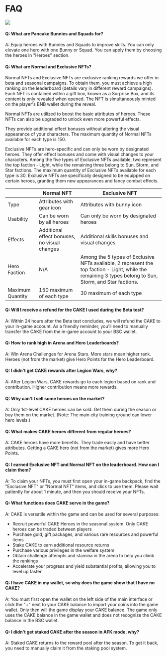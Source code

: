 # FAQ

![](https://1397868517-files.gitbook.io/\~/files/v0/b/gitbook-x-prod.appspot.com/o/spaces%2F-MHREX7DHcljbY5IkjgJ-1972196547%2Fuploads%2FXAtRI1STxdwPUmvnPnYc%2Flogo%20\(1\).png?alt=media\&token=80b8231e-edab-42f9-bac0-6e555e61926b)

#### Q: What are Pancake Bunnies and Squads for? <a href="#q-what-are-pancake-bunnies-and-squads-for" id="q-what-are-pancake-bunnies-and-squads-for"></a>

A: Equip heroes with Bunnies and Squads to improve skills. You can only elevate one hero with one Bunny or Squad. You can apply them by choosing the heroes in "Heroes" section.

#### Q: What are Normal and Exclusive NFTs? <a href="#q-what-are-normal-and-exclusive-nfts" id="q-what-are-normal-and-exclusive-nfts"></a>

Normal NFTs and Exclusive NFTs are exclusive ranking rewards we offer in beta and seasonal campaigns. To obtain them, you must achieve a high ranking on the leaderboard (details vary in different reward campaigns). Each NFT is contained within a gift box, known as a Surprise Box, and its content is only revealed when opened. The NFT is simultaneously minted on the player's BNB wallet during the reveal.

Normal NFTs are utilized to boost the basic attributes of heroes. These NFTs can also be upgraded to unlock even more powerful effects.

They provide additional effect bonuses without altering the visual appearance of your characters. The maximum quantity of Normal NFTs available for each type is 150.

Exclusive NFTs are hero-specific and can only be worn by designated heroes. They offer effect bonuses and come with visual changes to your characters. Among the five types of Exclusive NFTs available, two represent the top faction - Light, while the remaining three belong to Sun, Storm, and Star factions. The maximum quantity of Exclusive NFTs available for each type is 30. Exclusive NFTs are specifically designed to be equipped on certain heroes, granting them new appearances and fancy combat effects.

|                  | Normal NFT                                   | Exclusive NFT                                                                                                                                            |
| ---------------- | -------------------------------------------- | -------------------------------------------------------------------------------------------------------------------------------------------------------- |
| Type             | Attributes with gear icon                    | Attributes with bunny icon                                                                                                                               |
| Usability        | Can be worn by all heroes                    | Can only be worn by designated heroes                                                                                                                    |
| Effects          | Additional effect bonuses, no visual changes | Additional skills bonuses and visual changes                                                                                                             |
| Hero Faction     | N/A                                          | Among the 5 types of Exclusive NFTs available, 2 represent the top faction - Light, while the remaining 3 types belong to Sun, Storm, and Star factions. |
| Maximum Quantity | 150 maximum of each type                     | 30 maximum of each type                                                                                                                                  |

#### Q: Will I receive a refund for the CAKE I used during the Beta test? <a href="#q-will-i-receive-a-refund-for-the-cake-i-used-during-the-beta-test" id="q-will-i-receive-a-refund-for-the-cake-i-used-during-the-beta-test"></a>

A: Within 24 hours after the Beta test concludes, we will refund the CAKE to your in-game account. As a friendly reminder, you'll need to manually transfer the CAKE from the in-game account to your BSC wallet.

#### Q: How to rank high in Arena and Hero Leaderboards? <a href="#q-how-to-rank-high-in-arena-and-hero-leaderboards" id="q-how-to-rank-high-in-arena-and-hero-leaderboards"></a>

A: Win Arena Challenges for Arena Stars. More stars mean higher rank. Heroes (not from the market) give Hero Points for the Hero Leaderboard.

#### Q: I didn't get CAKE rewards after Legion Wars, why? <a href="#q-i-didnt-get-cake-rewards-after-legion-wars-why" id="q-i-didnt-get-cake-rewards-after-legion-wars-why"></a>

A: After Legion Wars, CAKE rewards go to each legion based on rank and contribution. Higher contribution means more rewards.

#### Q: Why can't I sell some heroes on the market? <a href="#q-why-cant-i-sell-some-heroes-on-the-market" id="q-why-cant-i-sell-some-heroes-on-the-market"></a>

A: Only 1st-level CAKE heroes can be sold. Get them during the season or buy them on the market. (Note: The main city training ground can lower hero levels.)

#### Q: What makes CAKE heroes different from regular heroes? <a href="#q-what-makes-cake-heroes-different-from-regular-heroes" id="q-what-makes-cake-heroes-different-from-regular-heroes"></a>

A: CAKE heroes have more benefits. They trade easily and have better attributes. Getting a CAKE hero (not from the market) gives more Hero Points.

#### Q: I earned Exclusive NFT and Normal NFT on the leaderboard. How can I claim them? <a href="#q-i-earned-exclusive-nft-and-normal-nft-on-the-leaderboard.-how-can-i-claim-them" id="q-i-earned-exclusive-nft-and-normal-nft-on-the-leaderboard.-how-can-i-claim-them"></a>

A: To claim your NFTs, you must first open your in-game backpack, find the "Exclusive NFT" or "Normal NFT" items, and click to use them. Please wait patiently for about 1 minute, and then you should receive your NFTs.

#### Q: What functions does CAKE serve in the game? <a href="#q-what-functions-does-cake-serve-in-the-game" id="q-what-functions-does-cake-serve-in-the-game"></a>

A: CAKE is versatile within the game and can be used for several purposes:

* Recruit powerful CAKE Heroes in the seasonal system. Only CAKE heroes can be traded between players
* Purchase gold, gift packages, and various rare resources and powerful items
* Stake CAKE to earn additional resource returns
* Purchase various privileges in the welfare system
* Obtain challenge attempts and stamina in the arena to help you climb the rankings
* Accelerate your progress and yield substantial profits, allowing you to level up faster

#### Q: I have CAKE in my wallet, so why does the game show that I have no CAKE? <a href="#q-i-have-cake-in-my-wallet-so-why-does-the-game-show-that-i-have-no-cake" id="q-i-have-cake-in-my-wallet-so-why-does-the-game-show-that-i-have-no-cake"></a>

A: You must first open the wallet on the left side of the main interface or click the "+" next to your CAKE balance to import your coins into the game wallet. Only then will the game display your CAKE balance. The game only uses the CAKE balance in the game wallet and does not recognize the CAKE balance in the BSC wallet.

#### Q: I didn't get staked CAKE after the season in AFK mode, why? <a href="#q-i-didnt-get-staked-cake-after-the-season-in-afk-mode-why" id="q-i-didnt-get-staked-cake-after-the-season-in-afk-mode-why"></a>

A: Staked CAKE returns to the reward pool after the season. To get it back, you need to manually claim it from the staking pool system.
